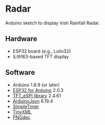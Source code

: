 # Radar
Arduino sketch to display Irish Rainfall Radar.

## Hardware

- ESP32 board (e.g., Lolin32)
- ILI9163-based TFT display

## Software

- Arduino 1.8.9 (or later)
- [ESP32 for Arduino](https://github.com/espressif/arduino-esp32) 2.0.3
- [TFT_eSPI library](https://github.com/Bodmer/TFT_eSPI) 2.4.61
- [ArduinoJson](http://arduinojson.org/) 6.19.4
- [SimpleTimer](https://github.com/schinken/SimpleTimer)
- [TinyXML](https://github.com/adafruit/TinyXML)
- [PNGdec](https://github.com/bitbank2/PNGdec)
